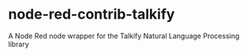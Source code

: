# node-red-contrib-talkify
A Node Red node wrapper for the Talkify Natural Language Processing library
